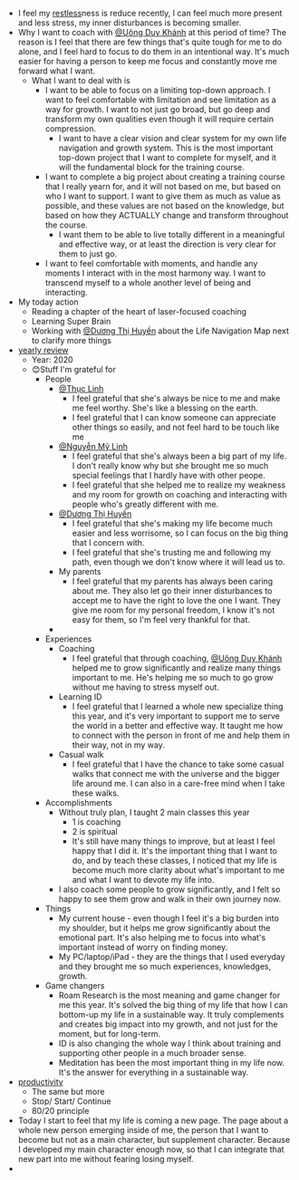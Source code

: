 - I feel my [restless](<restless.md>)ness is reduce recently, I can feel much more present and less stress, my inner disturbances is becoming smaller. 
- Why I want to coach with [@Uông Duy Khánh](<@Uông Duy Khánh.md>) at this period of time? The reason is I feel that there are few things that's quite tough for me to do alone, and I feel hard to focus to do them in an intentional way. It's much easier for having a person to keep me focus and constantly move me forward what I want. 
    - What I want to deal with is
        - I want to be able to focus on a limiting top-down approach. I want to feel comfortable with limitation and see limitation as a way for growth. I want to not just go broad, but go deep and transform my own qualities even though it will require certain compression.
            - I want to have a clear vision and clear system for my own life navigation and growth system. This is the most important top-down project that I want to complete for myself, and it will the fundamental block for the training course.
        - I want to complete a big project about creating a training course that I really yearn for, and it will not based on me, but based on who I want to support. I want to give them as much as value as possible, and these values are not based on the knowledge, but based on how they ACTUALLY change and transform throughout the course. 
            - I want them to be able to live totally different in a meaningful and effective way, or at least the direction is very clear for them to just go.
        - I want to feel comfortable with moments, and handle any moments I interact with in the most harmony way. I want to transcend myself to a whole another level of being and interacting.
- My today action
    - Reading a chapter of the heart of laser-focused coaching
    - Learning Super Brain
    - Working with [@Dương Thị Huyền](<@Dương Thị Huyền.md>) about the Life Navigation Map next to clarify more things
- [yearly review](<yearly review.md>)
    - Year: 2020
    - 😊Stuff I'm grateful for
        - People
            - [@Thục Linh](<@Thục Linh.md>)
                - I feel grateful that she's always be nice to me and make me feel worthy. She's like a blessing on the earth.
                - I feel grateful that I can know someone can appreciate other things so easily, and not feel hard to be touch like me
            - [@Nguyễn Mỹ Linh](<@Nguyễn Mỹ Linh.md>)
                - I feel grateful that she's always been a big part of my life. I don't really know why but she brought me so much special feelings that I hardly have with other peope.
                - I feel grateful that she helped me to realize my weakness and my room for growth on coaching and interacting with people who's greatly different with me.
            - [@Dương Thị Huyền](<@Dương Thị Huyền.md>)
                - I feel grateful that she's making my life become much easier and less worrisome, so I can focus on the big thing that I concern with.
                - I feel grateful that she's trusting me and following my path, even though we don't know where it will lead us to.
            - My parents
                - I feel grateful that my parents has always been caring about me. They also let go their inner disturbances to accept me to have the right to love the one I want. They give me room for my personal freedom, I know it's not easy for them, so I'm feel very thankful for that.
            - 
        - Experiences
            - Coaching
                - I feel grateful that through coaching, [@Uông Duy Khánh](<@Uông Duy Khánh.md>) helped me to grow significantly and realize many things important to me. He's helping me so much to go grow without me having to stress myself out.
            - Learning ID
                - I feel grateful that I learned a whole new specialize thing this year, and it's very important to support me to serve the world in a better and effective way. It taught me how to connect with the person in front of me and help them in their way, not in my way.
            - Casual walk
                - I feel grateful that I have the chance to take some casual walks that connect me with the universe and the bigger life around me. I can also in a care-free mind when I take these walks.
        - Accomplishments
            - Without truly plan, I taught 2 main classes this year
                - 1 is coaching
                - 2 is spiritual
                - It's still have many things to improve, but at least I feel happy that I did it. It's the important thing that I want to do, and by teach these classes, I noticed that my life is become much more clarity about what's important to me and what I want to devote my life into.
            - I also coach some people to grow significantly, and I felt so happy to see them grow and walk in their own journey now. 
        - Things
            - My current house - even though I feel it's a big burden into my shoulder, but it helps me grow significantly about the emotional part. It's also helping me to focus into what's important instead of worry on finding money.
            - My PC/laptop/iPad - they are the things that I used everyday and they brought me so much experiences, knowledges, growth.
        - Game changers
            - Roam Research is the most meaning and game changer for me this year. It's solved the big thing of my life that how I can bottom-up my life in a sustainable way. It truly complements and creates big impact into my growth, and not just for the moment, but for long-term.
            - ID is also changing the whole way I think about training and supporting other people in a much broader sense.
            - Meditation has been the most important thing in my life now. It's the answer for everything in a sustainable way.
- [productivity](<productivity.md>)
    - The same but more
    - Stop/ Start/ Continue
    - 80/20 principle
- Today I start to feel that my life is coming a new page. The page about a whole new person emerging inside of me, the person that I want to become but not as a main character, but supplement character. Because I developed my main character enough now, so that I can integrate that new part into me without fearing losing myself.
- 
